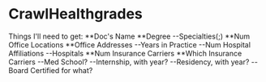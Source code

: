 CrawlHealthgrades
=================

Things I'll need to get:
**Doc's Name
**Degree
--Specialties(;)
**Num Office Locations
**Office Addresses
--Years in Practice
--Num Hospital Affiliations
--Hospitals
**Num Insurance Carriers
**Which Insurance Carriers
--Med School?
--Internship, with year?
--Residency, with year?
--Board Certified for what?
